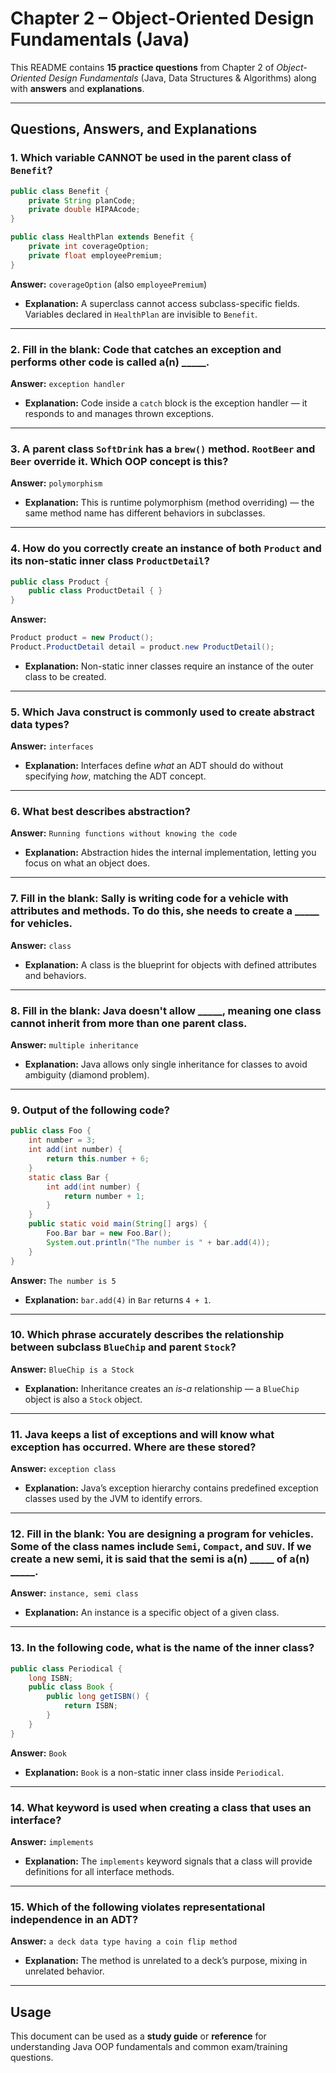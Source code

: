 # Chapter 2 – Object-Oriented Design Fundamentals (Java)

This README contains **15 practice questions** from Chapter 2 of *Object-Oriented Design Fundamentals* (Java, Data Structures & Algorithms) along with **answers** and **explanations**.

---

## Questions, Answers, and Explanations

### 1. Which variable **CANNOT** be used in the parent class of `Benefit`?

```java
public class Benefit {
    private String planCode;
    private double HIPAAcode;
}

public class HealthPlan extends Benefit {
    private int coverageOption;
    private float employeePremium;
}
```

**Answer:** `coverageOption` (also `employeePremium`)

* **Explanation:** A superclass cannot access subclass-specific fields. Variables declared in `HealthPlan` are invisible to `Benefit`.

---

### 2. Fill in the blank: Code that catches an exception and performs other code is called a(n) **\_\_\_\_\_**.

**Answer:** `exception handler`

* **Explanation:** Code inside a `catch` block is the exception handler — it responds to and manages thrown exceptions.

---

### 3. A parent class `SoftDrink` has a `brew()` method. `RootBeer` and `Beer` override it. Which OOP concept is this?

**Answer:** `polymorphism`

* **Explanation:** This is runtime polymorphism (method overriding) — the same method name has different behaviors in subclasses.

---

### 4. How do you correctly create an instance of both `Product` and its non-static inner class `ProductDetail`?

```java
public class Product {
    public class ProductDetail { }
}
```

**Answer:**

```java
Product product = new Product();
Product.ProductDetail detail = product.new ProductDetail();
```

* **Explanation:** Non-static inner classes require an instance of the outer class to be created.

---

### 5. Which Java construct is commonly used to create abstract data types?

**Answer:** `interfaces`

* **Explanation:** Interfaces define *what* an ADT should do without specifying *how*, matching the ADT concept.

---

### 6. What best describes abstraction?

**Answer:** `Running functions without knowing the code`

* **Explanation:** Abstraction hides the internal implementation, letting you focus on what an object does.

---

### 7. Fill in the blank: Sally is writing code for a vehicle with attributes and methods. To do this, she needs to create a **\_\_\_\_\_** for vehicles.

**Answer:** `class`

* **Explanation:** A class is the blueprint for objects with defined attributes and behaviors.

---

### 8. Fill in the blank: Java doesn't allow **\_\_\_\_\_**, meaning one class cannot inherit from more than one parent class.

**Answer:** `multiple inheritance`

* **Explanation:** Java allows only single inheritance for classes to avoid ambiguity (diamond problem).

---

### 9. Output of the following code?

```java
public class Foo {
    int number = 3;
    int add(int number) {
        return this.number + 6;
    }
    static class Bar {
        int add(int number) {
            return number + 1;
        }
    }
    public static void main(String[] args) {
        Foo.Bar bar = new Foo.Bar();
        System.out.println("The number is " + bar.add(4));
    }
}
```

**Answer:** `The number is 5`

* **Explanation:** `bar.add(4)` in `Bar` returns `4 + 1`.

---

### 10. Which phrase accurately describes the relationship between subclass `BlueChip` and parent `Stock`?

**Answer:** `BlueChip is a Stock`

* **Explanation:** Inheritance creates an *is-a* relationship — a `BlueChip` object is also a `Stock` object.

---

### 11. Java keeps a list of exceptions and will know what exception has occurred. Where are these stored?

**Answer:** `exception class`

* **Explanation:** Java’s exception hierarchy contains predefined exception classes used by the JVM to identify errors.

---

### 12. Fill in the blank: You are designing a program for vehicles. Some of the class names include `Semi`, `Compact`, and `SUV`. If we create a new semi, it is said that the semi is a(n) **\_\_\_\_\_** of a(n) **\_\_\_\_\_**.

**Answer:** `instance, semi class`

* **Explanation:** An instance is a specific object of a given class.

---

### 13. In the following code, what is the name of the inner class?

```java
public class Periodical {
    long ISBN;
    public class Book {
        public long getISBN() {
            return ISBN;
        }
    }
}
```

**Answer:** `Book`

* **Explanation:** `Book` is a non-static inner class inside `Periodical`.

---

### 14. What keyword is used when creating a class that uses an interface?

**Answer:** `implements`

* **Explanation:** The `implements` keyword signals that a class will provide definitions for all interface methods.

---

### 15. Which of the following violates representational independence in an ADT?

**Answer:** `a deck data type having a coin flip method`

* **Explanation:** The method is unrelated to a deck’s purpose, mixing in unrelated behavior.

---

## Usage

This document can be used as a **study guide** or **reference** for understanding Java OOP fundamentals and common exam/training questions.
